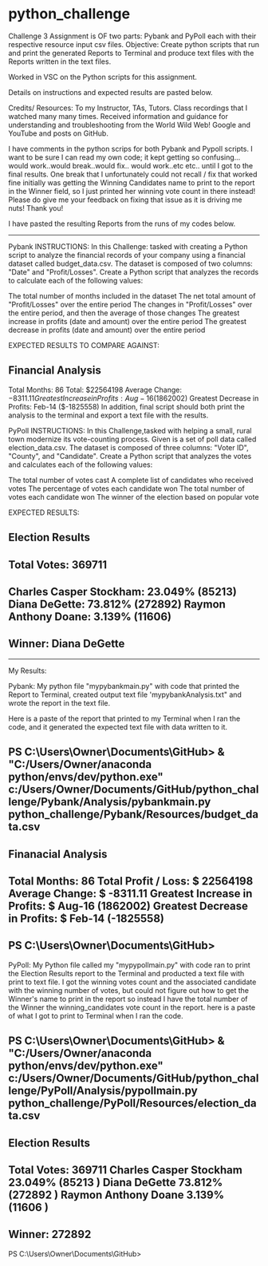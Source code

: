 # python_challenge
Challenge 3 Assignment is OF two parts: Pybank and PyPoll each with their respective resource input csv files. Objective: Create python scripts that run and print the generated Reports to Terminal and produce text files with the Reports written in the text files.   

Worked in VSC on the Python scripts for this assignment. 

Details on instructions and expected results are pasted below. 

Credits/ Resources: To my Instructor, TAs, Tutors. Class recordings that I watched many many times. Received information and guidance for understanding and troubleshooting from the World Wild Web! Google and YouTube and posts on GitHub.   

I have comments in the python scrips for both Pybank and Pypoll scripts.  I want to be sure I can read my own code; it kept getting so confusing... would work..would break..would fix.. would work..etc etc.. until I got to the final results. 
One break that I unfortunately could not recall / fix that worked fine initially was getting the Winning Candidates name to print to the report in the Winner field, so I just printed her winning vote count in there instead!
Please do give me your feedback on fixing that issue as it is driving me nuts! Thank you!

I have pasted the resulting Reports from the runs of my codes below.   
_______________________________________________________________________________________________________________
Pybank INSTRUCTIONS: In this Challenge: tasked with creating a Python script to analyze the financial records of your company using a financial dataset called budget_data.csv. 
The dataset is composed of two columns: "Date" and "Profit/Losses".
Create a Python script that analyzes the records to calculate each of the following values:

The total number of months included in the dataset
The net total amount of "Profit/Losses" over the entire period
The changes in "Profit/Losses" over the entire period, and then the average of those changes
The greatest increase in profits (date and amount) over the entire period
The greatest decrease in profits (date and amount) over the entire period

EXPECTED RESULTS TO COMPARE AGAINST:

Financial Analysis
------------------
Total Months: 86
Total: $22564198
Average Change: $-8311.11
Greatest Increase in Profits: Aug-16 ($1862002)
Greatest Decrease in Profits: Feb-14 ($-1825558)
In addition, final script should both print the analysis to the terminal and export a text file with the results.

PyPoll INSTRUCTIONS: In this Challenge,tasked with helping a small, rural town modernize its vote-counting process.
Given is a set of poll data called election_data.csv. 
The dataset is composed of three columns: "Voter ID", "County", and "Candidate". 
Create a Python script that analyzes the votes and calculates each of the following values:

The total number of votes cast
A complete list of candidates who received votes
The percentage of votes each candidate won
The total number of votes each candidate won
The winner of the election based on popular vote

EXPECTED RESULTS:

Election Results
-------------------------
Total Votes: 369711
-------------------------
Charles Casper Stockham: 23.049% (85213)
Diana DeGette: 73.812% (272892)
Raymon Anthony Doane: 3.139% (11606)
-------------------------
Winner: Diana DeGette
-------------------------
________________________________________________________________________________________________________

My Results: 

Pybank: My python file "mypybankmain.py" with code that printed the Report to Terminal, created output text file 'mypybankAnalysis.txt" and wrote the report in the text file.

Here is a paste of the report that printed to my Terminal when I ran the code, and it generated the expected text file with data written to it. 

PS C:\Users\Owner\Documents\GitHub> & "C:/Users/Owner/anaconda python/envs/dev/python.exe" c:/Users/Owner/Documents/GitHub/python_challenge/Pybank/Analysis/pybankmain.py
python_challenge/Pybank/Resources/budget_data.csv
---------------------
 Finanacial Analysis
---------------------
Total Months:  86
Total Profit / Loss: $ 22564198
Average Change: $ -8311.11
Greatest Increase in Profits: $ Aug-16 (1862002)
Greatest Decrease in Profits: $ Feb-14 (-1825558)
---------------------
PS C:\Users\Owner\Documents\GitHub>
------------------------------------------------------------------------------------------------------------
PyPoll: My Python file called my "mypypollmain.py" with code ran to print the Election Results report to the Terminal and producted a text file with print to text file. 
I got the winning votes count and the associated candidate with the winning number of votes, but could not figure out how to get the Winner's name to print in the report 
so instead I have the total number of the Winner the winning_candidates vote count in the report. 
here is a paste of what I got to print to Terminal when I ran the code. 

PS C:\Users\Owner\Documents\GitHub> & "C:/Users/Owner/anaconda python/envs/dev/python.exe" c:/Users/Owner/Documents/GitHub/python_challenge/PyPoll/Analysis/pypollmain.py
python_challenge/PyPoll/Resources/election_data.csv
---------------------
  Election Results 
---------------------
Total Votes: 369711
Charles Casper Stockham 23.049% (85213 )
Diana DeGette 73.812% (272892 )
Raymon Anthony Doane 3.139% (11606 )    
------------------
Winner: 272892
------------------
PS C:\Users\Owner\Documents\GitHub>     
